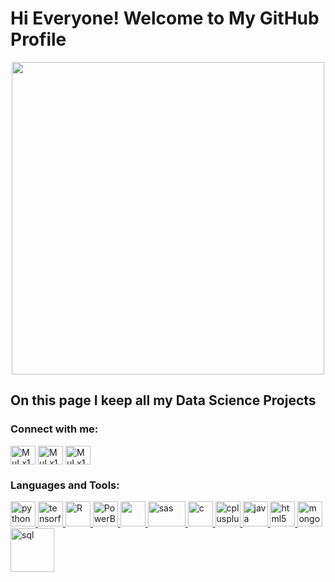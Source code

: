  
<!--
**mohammedsabri95/mohammedsabri95** is a ✨ _special_ ✨ repository because its `README.md` (this file) appears on your GitHub profile.

Here are some ideas to get you started:

- 🔭 I’m currently working on ...
- 🌱 I’m currently learning ...
- 👯 I’m looking to collaborate on ...
- 🤔 I’m looking for help with ...
- 💬 Ask me about ...
- 📫 How to reach me: ...
- 😄 Pronouns: ...
- ⚡ Fun fact: ...
&nbsp;&nbsp;&nbsp;&nbsp;<a href="https://www.kaggle.com/kenjee"><img src="https://res.cloudinary.com/importdata/image/upload/v1595012924/kaggle_ksaktb.png" alt="drawing" width="75"/>
-->
# Hi Everyone! Welcome to My GitHub Profile
<div align='center'>
  <img height=500 src='https://media.giphy.com/media/3oz8xSjBmD1ZyELqW4/giphy.gif' />
</div>

## On this page I keep all my Data Science Projects


<h3 align="left">Connect with me:</h3>
<p align="left">
   <a href="mohammed.sabri1@yahoo.com" target="blank"><img align="center" src="https://cdn.jsdelivr.net/npm/simple-icons@3.0.1/icons/gmail.svg" alt="MuLx10" height="30" width="40" /></a>
   <a href="https://www.linkedin.com/in/mohammedsabri95/" target="blank"><img align="center" src="https://cdn.jsdelivr.net/npm/simple-icons@3.0.1/icons/twitter.svg" alt="MuLx10" height="30" width="40" /></a>
   <a href="https://linkedin.com/in/mulx10/" target="blank"><img align="center" src="https://cdn.jsdelivr.net/npm/simple-icons@3.0.1/icons/linkedin.svg" alt="MuLx10" height="30" width="40" /></a>
  
</p>


<h3 align="left">Languages and Tools:</h3>
<p align="left">
 	<a href="https://www.python.org" target="_blank"> <img src="https://devicons.github.io/devicon/devicon.git/icons/python/python-original.svg" alt="python" width="40" height="40" /> </a>
 <a href="https://www.tensorflow.org/" target="_blank"> <img src="https://www.vectorlogo.zone/logos/tensorflow/tensorflow-icon.svg" alt="tensorflow" width="40" height="40" /> </a>
 <a href="https://www.r-project.org/" target="_blank"> <img src="https://www.vectorlogo.zone/logos/r-project/r-project-official.svg" alt="R" width="40" height="40" /> </a>
   <a href="https://powerbi.microsoft.com" target="_blank"> <img src="https://www.vectorlogo.zone/logos/microsoft_powerbi/microsoft_powerbi-icon.svg" alt="PowerBI" width="40" height="40" /> </a>
 <a href="https://www.mathworks.com/" target="_blank"> <img src="https://raw.githubusercontent.com/simple-icons/simple-icons/master/icons/mathworks.svg" alt="" width="40" height="40" /> </a>
	<a href="https://www.sas.com/fr_ma/home.html" target="_blank"> <img src="https://www.vectorlogo.zone/logos/sas/sas-ar21.svg" alt="sas" width="60" height="40" /> </a>
	<a href="https://www.cprogramming.com/" target="_blank"> <img src="https://devicons.github.io/devicon/devicon.git/icons/c/c-original.svg" alt="c" width="40" height="40" /> </a>
	<a href="https://www.w3schools.com/cpp/" target="_blank"> <img src="https://devicons.github.io/devicon/devicon.git/icons/cplusplus/cplusplus-original.svg" alt="cplusplus" width="40" height="40" /> </a>
 <a href="https://www.java.com" target="_blank"> <img src="https://devicons.github.io/devicon/devicon.git/icons/java/java-original-wordmark.svg" alt="java" width="40" height="40" /> </a>
  <a href="https://www.w3.org/html/" target="_blank"> <img src="https://devicons.github.io/devicon/devicon.git/icons/html5/html5-original-wordmark.svg" alt="html5" width="40" height="40" /> </a>
 <a href="https://www.mongodb.com/" target="_blank"> <img src="https://devicons.github.io/devicon/devicon.git/icons/mongodb/mongodb-original-wordmark.svg" alt="mongodb" width="40" height="40" /> </a>
  <a href="https://www.mysql.com/" target="_blank"> <img src="https://devicon.dev/devicon.git/icons/mysql/mysql-original-wordmark.svg" alt="sql" width="70" height="70" /> </a>
</p>













<!--
<a href="sabrii.mohammed95@gmail.com"><img src="https://images.frandroid.com/wp-content/uploads/2018/04/2000px-new_logo_gmail-svg.png" alt="drawing" width="50"/>&nbsp;&nbsp;&nbsp;&nbsp;<a href="https://www.linkedin.com/in/mohammedsabri95/"><img src="https://res.cloudinary.com/importdata/image/upload/v1595012354/linkedin_t9qiwy.png" alt="drawing" width="100"/>&nbsp;&nbsp;&nbsp;&nbsp;<a href="https://twitter.com/mohammedsabri95"><img src="https://res.cloudinary.com/importdata/image/upload/v1595012924/Twitter_Logo_Blue_gbtagu.png" alt="drawing" width="40"/>
-->
